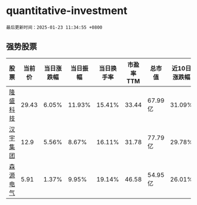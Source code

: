 # quantitative-investment

`最后更新时间：2025-01-23 11:34:55 +0800`

## 强势股票

|股票|当前价|当日涨跌幅|当日振幅|当日换手率|市盈率TTM|总市值|近10日涨跌幅|
|----|----|----|----|----|----|----|----|
|[隆盛科技](https://xueqiu.com/S/SZ300680)|29.43|6.05%|11.93%|15.41%|33.44|67.99亿|31.09%|
|[汉宇集团](https://xueqiu.com/S/SZ300403)|12.9|5.56%|8.67%|16.11%|31.78|77.79亿|29.78%|
|[森源电气](https://xueqiu.com/S/SZ002358)|5.91|1.37%|9.95%|19.14%|46.58|54.95亿|26.01%|
